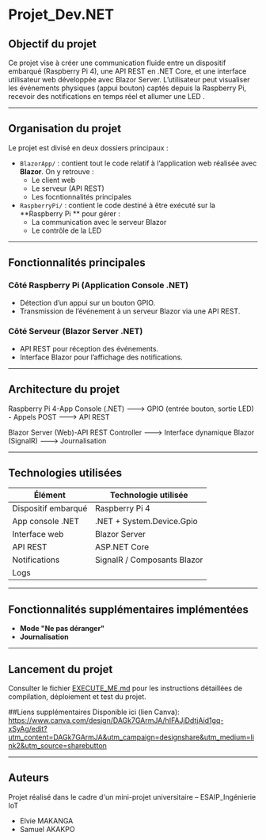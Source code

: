 # Projet_Dev.NET
## Objectif du projet

Ce projet vise à créer une communication fluide entre un dispositif embarqué (Raspberry Pi 4), une API REST en .NET Core, et une interface utilisateur web développée avec Blazor Server. L’utilisateur peut visualiser les événements physiques (appui bouton) captés depuis la Raspberry Pi, recevoir des notifications en temps réel et allumer une LED .

---

## Organisation du projet

Le projet est divisé en deux dossiers principaux :

- `BlazorApp/` : contient tout le code relatif à l’application web réalisée avec **Blazor**. On y retrouve :
  - Le client web
  - Le serveur (API REST)
  - Les focntionnalités principales
- `RaspberryPi/` : contient le code destiné à être exécuté sur la **Raspberry Pi ** pour gérer :
  - La communication avec le serveur Blazor
  - Le contrôle de la LED


 ---

## Fonctionnalités principales

### Côté Raspberry Pi (Application Console .NET)
- Détection d’un appui sur un bouton GPIO.
- Transmission de l’événement à un serveur Blazor via une API REST.

### Côté Serveur (Blazor Server .NET)
- API REST pour réception des événements.
- Interface Blazor pour l’affichage des notifications.

---

## Architecture du projet

Raspberry Pi 4-App Console (.NET) ---> GPIO (entrée bouton, sortie LED) - Appels POST ---> API REST

Blazor Server (Web)-API REST Controller  ---> Interface dynamique Blazor (SignalR) ---> Journalisation 


---

## Technologies utilisées

| Élément                   | Technologie utilisée      |
|---------------------------|---------------------------|
| Dispositif embarqué       | Raspberry Pi 4            |
| App console .NET          | .NET  + System.Device.Gpio |
| Interface web             | Blazor Server             |
| API REST                  | ASP.NET Core              |
| Notifications             | SignalR / Composants Blazor |
| Logs                      |                      |

---

## Fonctionnalités supplémentaires implémentées

- **Mode "Ne pas déranger"** 
- **Journalisation** 


---
## Lancement du projet

Consulter le fichier [EXECUTE_ME.md](./EXECUTE_ME.md) pour les instructions détaillées de compilation, déploiement et test du projet.

##Liens supplémentaires
Disponible ici (lien Canva): https://www.canva.com/design/DAGk7GArmJA/hIFAJjDdtjAid1gq-xSyAg/edit?utm_content=DAGk7GArmJA&utm_campaign=designshare&utm_medium=link2&utm_source=sharebutton

---
## Auteurs
Projet réalisé dans le cadre d'un mini-projet universitaire – ESAIP_Ingénierie IoT

- Elvie MAKANGA
- Samuel AKAKPO



